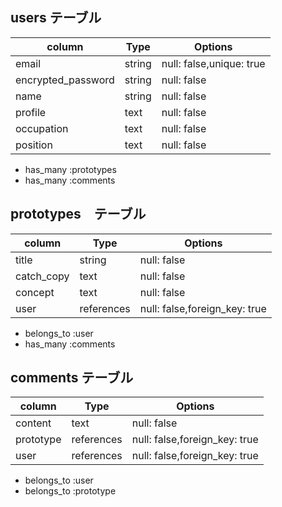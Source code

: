 ## users テーブル

| column            | Type      | Options                 |
| ----------------- | --------- | ----------------------- |
| email             | string    |null: false,unique: true |
| encrypted_password| string    |null: false              |
| name              | string    |null: false              |
| profile           | text      |null: false              |
| occupation        | text      |null: false              |
| position          | text      |null: false              |

- has_many :prototypes
- has_many :comments

## prototypes　テーブル
| column            | Type      | Options                       |
| ----------------- | --------- | ----------------------------- |
| title             | string    | null: false                   |
| catch_copy        | text      | null: false                   |
| concept           | text      | null: false                   |
| user              | references| null: false,foreign_key: true |

- belongs_to :user
- has_many :comments

## comments テーブル
| column            | Type      | Options                      |
| ----------------- | --------- | ---------------------------- |
| content           | text      | null: false                  |
| prototype         | references| null: false,foreign_key: true|
| user              | references| null: false,foreign_key: true|

- belongs_to :user
- belongs_to :prototype